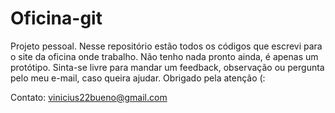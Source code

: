 # Oficina-git
Projeto pessoal.
Nesse repositório estão todos os códigos que escrevi para o site da oficina onde trabalho.
Não tenho nada pronto ainda, é apenas um protótipo.
Sinta-se livre para mandar um feedback, observação ou pergunta pelo meu e-mail, caso queira ajudar.
Obrigado pela atenção (:

Contato:
vinicius22bueno@gmail.com 
